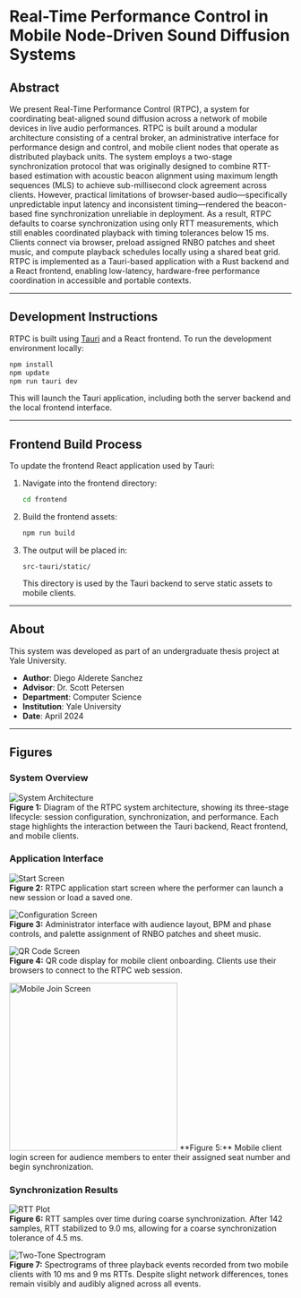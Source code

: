 # Real-Time Performance Control in Mobile Node-Driven Sound Diffusion Systems

## Abstract

We present Real-Time Performance Control (RTPC), a system for coordinating beat-aligned sound diffusion across a network of mobile devices in live audio performances. RTPC is built around a modular architecture consisting of a central broker, an administrative interface for performance design and control, and mobile client nodes that operate as distributed playback units. The system employs a two-stage synchronization protocol that was originally designed to combine RTT-based estimation with acoustic beacon alignment using maximum length sequences (MLS) to achieve sub-millisecond clock agreement across clients. However, practical limitations of browser-based audio—specifically unpredictable input latency and inconsistent timing—rendered the beacon-based fine synchronization unreliable in deployment. As a result, RTPC defaults to coarse synchronization using only RTT measurements, which still enables coordinated playback with timing tolerances below 15 ms. Clients connect via browser, preload assigned RNBO patches and sheet music, and compute playback schedules locally using a shared beat grid. RTPC is implemented as a Tauri-based application with a Rust backend and a React frontend, enabling low-latency, hardware-free performance coordination in accessible and portable contexts.

---

## Development Instructions

RTPC is built using [Tauri](https://tauri.app/) and a React frontend. To run the development environment locally:

```bash
npm install
npm update
npm run tauri dev
```

This will launch the Tauri application, including both the server backend and the local frontend interface.

---

## Frontend Build Process

To update the frontend React application used by Tauri:

1. Navigate into the frontend directory:

   ```bash
   cd frontend
   ```

2. Build the frontend assets:

   ```bash
   npm run build
   ```

3. The output will be placed in:

   ```
   src-tauri/static/
   ```

   This directory is used by the Tauri backend to serve static assets to mobile clients.

---

## About

This system was developed as part of an undergraduate thesis project at Yale University.

- **Author**: Diego Alderete Sanchez  
- **Advisor**: Dr. Scott Petersen  
- **Department**: Computer Science  
- **Institution**: Yale University  
- **Date**: April 2024

---

## Figures

### System Overview
![System Architecture](figs/system-stages.png)  
**Figure 1:** Diagram of the RTPC system architecture, showing its three-stage lifecycle: session configuration, synchronization, and performance. Each stage highlights the interaction between the Tauri backend, React frontend, and mobile clients.

### Application Interface
![Start Screen](figs/start-screen.png)  
**Figure 2:** RTPC application start screen where the performer can launch a new session or load a saved one.

![Configuration Screen](figs/config-screen.png)  
**Figure 3:** Administrator interface with audience layout, BPM and phase controls, and palette assignment of RNBO patches and sheet music.

![QR Code Screen](figs/qr-screen.png)  
**Figure 4:** QR code display for mobile client onboarding. Clients use their browsers to connect to the RTPC web session.

<img src="figs/mobile-home.png" alt="Mobile Join Screen" width="300" />  
**Figure 5:** Mobile client login screen for audience members to enter their assigned seat number and begin synchronization.

### Synchronization Results
![RTT Plot](figs/rtt_plot.png)  
**Figure 6:** RTT samples over time during coarse synchronization. After 142 samples, RTT stabilized to 9.0 ms, allowing for a coarse synchronization tolerance of 4.5 ms.

![Two-Tone Spectrogram](figs/rtt_two_tone.png)  
**Figure 7:** Spectrograms of three playback events recorded from two mobile clients with 10 ms and 9 ms RTTs. Despite slight network differences, tones remain visibly and audibly aligned across all events.
